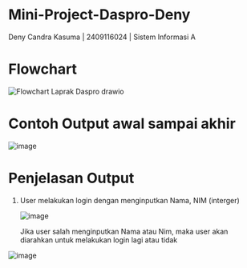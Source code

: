 # Mini-Project-Daspro-Deny
Deny Candra Kasuma | 2409116024 | Sistem Informasi A

# Flowchart
![Flowchart Laprak Daspro drawio](https://github.com/user-attachments/assets/75221795-5fd2-453f-8bc4-7d192bf06334)
# Contoh Output awal sampai akhir
![image](https://github.com/user-attachments/assets/894702c7-b0c4-4cba-94df-f9919f2a8996)
# Penjelasan Output
1. User melakukan login dengan menginputkan Nama, NIM (interger)

   ![image](https://github.com/user-attachments/assets/a2733e61-a6e4-4a92-9365-741f25a34159)

   Jika user salah menginputkan Nama atau Nim, maka user akan diarahkan untuk melakukan login lagi atau tidak

![image](https://github.com/user-attachments/assets/2eb33054-eb43-4c2a-bf78-f9c271e809c4)

